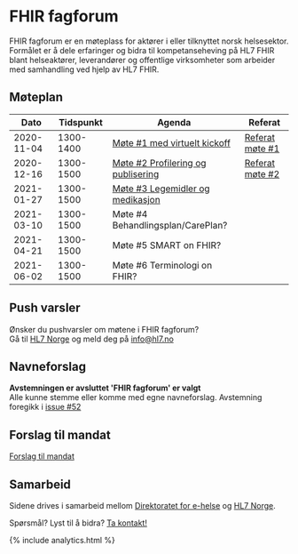 # FHIR fagforum

FHIR fagforum er en møteplass for aktører i eller tilknyttet norsk helsesektor. Formålet er å dele erfaringer og bidra til kompetanseheving på HL7 FHIR blant helseaktører, leverandører og offentlige virksomheter som arbeider med samhandling ved hjelp av HL7 FHIR.

## Møteplan

Dato|Tidspunkt|Agenda|Referat
-|-|-|-
2020-11-04|1300-1400|[Møte #1 med virtuelt kickoff](agenda/2020-11-04-agenda.md)|[Referat møte #1](referat/2020-11-04-referat.md)
2020-12-16|1300-1500|[Møte #2 Profilering og publisering](agenda/2020-12-16-agenda.md)|[Referat møte #2](referat/2020-12-16-referat.md)
2021-01-27|1300-1500|[Møte #3 Legemidler og medikasjon](agenda/2021-01-27-agenda.md)
2021-03-10|1300-1500|Møte #4 Behandlingsplan/CarePlan?
2021-04-21|1300-1500|Møte #5 SMART on FHIR?
2021-06-02|1300-1500|Møte #6 Terminologi on FHIR?

## Push varsler

Ønsker du pushvarsler om møtene i FHIR fagforum?  
Gå til [HL7 Norge](https://www.hl7.no/) og meld deg på info@hl7.no  

## Navneforslag

**Avstemningen er avsluttet 'FHIR fagforum' er valgt**  
Alle kunne stemme eller komme med egne navneforslag. Avstemning foregikk i [issue #52](https://github.com/HL7Norway/best-practice/issues/52)

## Forslag til mandat

[Forslag til mandat](mandat.md)

## Samarbeid

Sidene drives i samarbeid mellom [Direktoratet for e-helse](https://www.ehelse.no/) og [HL7 Norge](https://www.hl7.no/).

Spørsmål? Lyst til å bidra? [Ta kontakt!](../contact.md)

{% include analytics.html %}

